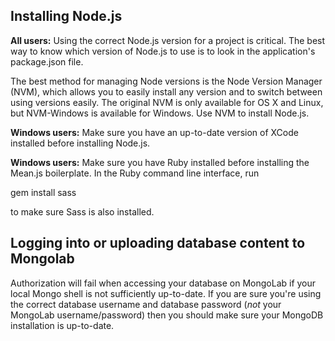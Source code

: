 ## Installing Node.js

**All users:** Using the correct Node.js version for a project is critical. The best way to know which version of Node.js to use is to look in the application's package.json file.

The best method for managing Node versions is the Node Version Manager (NVM), which allows you to easily install any version and to switch between using versions easily. The original NVM is only available for OS X and Linux, but NVM-Windows is available for Windows. Use NVM to install Node.js.

**Windows users:** Make sure you have an up-to-date version of XCode installed before installing Node.js.

**Windows users:** Make sure you have Ruby installed before installing the Mean.js boilerplate. In the Ruby command line interface, run

gem install sass

to make sure Sass is also installed.

## Logging into or uploading database content to Mongolab

Authorization will fail when accessing your database on MongoLab if your local Mongo shell is not sufficiently up-to-date. If you are sure you're using the correct database username and database password (*not* your MongoLab username/password) then you should make sure your MongoDB installation is up-to-date.
